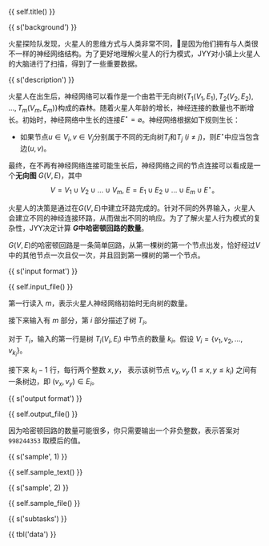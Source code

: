 {{ self.title() }}

{{ s('background') }}

火星探险队发现，火星人的思维方式与人类非常不同，是因为他们拥有与人类很不一样的神经网络结构。为了更好地理解火星人的行为模式，JYY对小镇上火星人的大脑进行了扫描，得到了一些重要数据。

{{ s('description') }}

火星人在出生后，神经网络可以看作是一个由若干无向树$\{T_1(V_1, E_1), T_2(V_2, E_2)$, $\ldots, T_m(V_m, E_m)\}$构成的森林。随着火星人年龄的增长，神经连接的数量也不断增长。初始时，神经网络中生长的连接$E^\star = \varnothing$。神经网络根据如下规则生长：

* 如果节点$u\in V_i, v\in V_j$分别属于不同的无向树$T_i$和$T_j$ ($i\ne j$)，则$E^\star$中应当包含边$(u, v)$。

最终，在不再有神经网络连接可能生长后，神经网络之间的节点连接可以看成是一个**无向图** $G(V,E)$，其中
$$V=V_1\cup V_2\cup \ldots \cup V_m,
\ E=E_1\cup E_2\cup \ldots \cup E_m \cup E^\star\textrm{。}$$

火星人的决策是通过在$G(V, E)$中建立环路完成的。针对不同的外界输入，火星人会建立不同的神经连接环路，从而做出不同的响应。为了了解火星人行为模式的复杂性，JYY决定计算 **$G$中哈密顿回路的数量**。

$G(V,E)$的哈密顿回路是一条简单回路，从第一棵树的第一个节点出发，恰好经过$V$中的其他节点一次且仅一次，并且回到第一棵树的第一个节点。

{{ s('input format') }}

{{ self.input_file() }}

第一行读入 $m$，表示火星人神经网络初始时无向树的数量。

接下来输入有 $m$ 部分，第 $i$ 部分描述了树 $T_i$。

对于 $T_i$，输入的第一行是树 $T_i(V_i, E_i)$ 中节点的数量 $k_i$。假设 $V_i = \{ v_1, v_2, \ldots, v_{k_i}\}$。

接下来 $k_i - 1$ 行，每行两个整数 $x, y$， 表示该树节点 $v_x, v_y$ ($1\le x,y \le k_i$) 之间有一条树边，即 $(v_x, v_y) \in E_i$。 


{{ s('output format') }}

{{ self.output_file() }}

因为哈密顿回路的数量可能很多，你只需要输出一个非负整数，表示答案对 `998244353` 取模后的值。

{{ s('sample', 1) }}

{{ self.sample_text() }}

{{ s('sample', 2) }}

{{ self.sample_file() }}

{{ s('subtasks') }}

{{ tbl('data') }}

